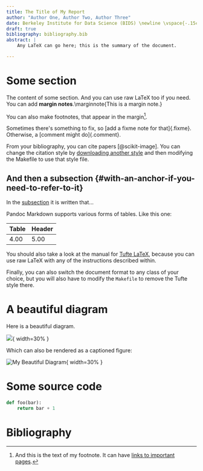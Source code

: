 ```yaml
---
title: The Title of My Report
author: "Author One, Author Two, Author Three"
date: Berkeley Institute for Data Science (BIDS) \newline \vspace{-.15cm}  University of California, Berkeley  \newline October 2018
draft: true
bibliography: bibliography.bib
abstract: |
    Any LaTeX can go here; this is the summary of the document.

---
```


# Some section

The content of some section.  And you can use raw LaTeX too if you
need.  You can add **margin notes**.\marginnote{This is a margin note.}

You can also make footnotes, that appear in the margin[^my_footnote].

Sometimes there's something to fix, so [add a fixme note for
that]{.fixme}.  Otherwise, a [comment might do]{.comment}.

From your bibliography, you can cite papers [@scikit-image].  You can
change the citation style
by [downloading another style](https://www.zotero.org/styles?q=ieee)
and then modifying the Makefile to use that style file.

[^my_footnote]: And this is the text of my footnote.  It can have
[links to important pages](https://github.com/bids/fellows/wiki).

## And then a subsection {#with-an-anchor-if-you-need-to-refer-to-it}

In the [subsection](#with-an-anchor-if-you-need-to-refer-to-it) it is
written that...

Pandoc Markdown supports various forms of tables.  Like this one:

| Table | Header |
|-------|--------|
| 4.00  |  5.00  |

You should also take a look at the manual
for [Tufte LaTeX](https://ctan.org/pkg/tufte-latex?lang=en), because
you can use raw LaTeX with any of the instructions described within.

Finally, you can also switch the document format to any class of your
choice, but you will also have to modify the `Makefile` to remove the
Tufte style there.

# A beautiful diagram

Here is a beautiful diagram.

![](build/diagram.png){ width=30% }

Which can also be rendered as a captioned figure:

![My Beautiful Diagram](build/diagram.png){ width=30% }

# Some source code

```python
def foo(bar):
    return bar + 1
```

# Bibliography

